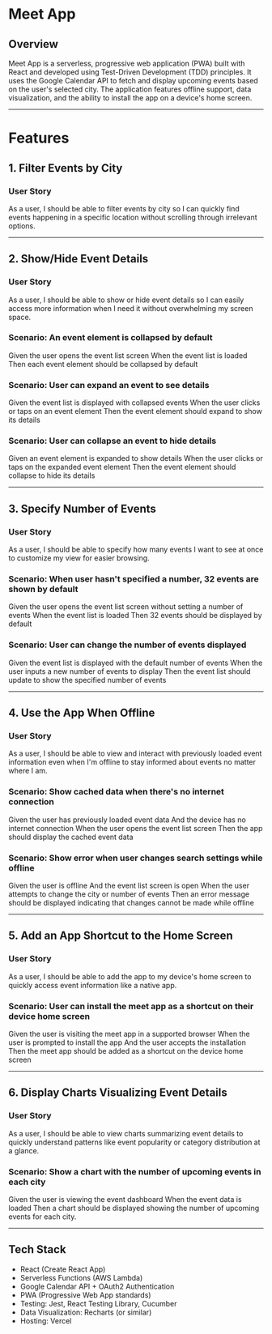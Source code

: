 # Meet App
## Overview
Meet App is a serverless, progressive web application (PWA) built with React and developed using Test-Driven Development (TDD) principles. It uses the Google Calendar API to fetch and display upcoming events based on the user's selected city. The application features offline support, data visualization, and the ability to install the app on a device's home screen.

---

# Features

## 1. Filter Events by City
### User Story
As a user, I should be able to filter events by city so I can quickly find events happening in a specific location without scrolling through irrelevant options.

---

## 2. Show/Hide Event Details
### User Story
As a user, I should be able to show or hide event details so I can easily access more information when I need it without overwhelming my screen space.

### Scenario: An event element is collapsed by default
Given the user opens the event list screen
When the event list is loaded
Then each event element should be collapsed by default

### Scenario: User can expand an event to see details
Given the event list is displayed with collapsed events
When the user clicks or taps on an event element
Then the event element should expand to show its details
 
### Scenario: User can collapse an event to hide details
Given an event element is expanded to show details
When the user clicks or taps on the expanded event element
Then the event element should collapse to hide its details
 
---

## 3. Specify Number of Events
### User Story
As a user, I should be able to specify how many events I want to see at once to customize my view for easier browsing.

### Scenario: When user hasn't specified a number, 32 events are shown by default
Given the user opens the event list screen without setting a number of events
When the event list is loaded
Then 32 events should be displayed by default
 
### Scenario: User can change the number of events displayed
Given the event list is displayed with the default number of events
When the user inputs a new number of events to display
Then the event list should update to show the specified number of events

---

## 4. Use the App When Offline
### User Story
As a user, I should be able to view and interact with previously loaded event information even when I'm offline to stay informed about events no matter where I am.

### Scenario: Show cached data when there's no internet connection
Given the user has previously loaded event data
And the device has no internet connection
When the user opens the event list screen
Then the app should display the cached event data 

### Scenario: Show error when user changes search settings while offline
Given the user is offline
And the event list screen is open
When the user attempts to change the city or number of events
Then an error message should be displayed indicating that changes cannot be made while offline
 
---

## 5. Add an App Shortcut to the Home Screen
### User Story
As a user, I should be able to add the app to my device's home screen to quickly access event information like a native app.

### Scenario: User can install the meet app as a shortcut on their device home screen
Given the user is visiting the meet app in a supported browser
When the user is prompted to install the app
And the user accepts the installation
Then the meet app should be added as a shortcut on the device home screen 

---

## 6. Display Charts Visualizing Event Details
### User Story
As a user, I should be able to view charts summarizing event details to quickly understand patterns like event popularity or category distribution at a glance.

### Scenario: Show a chart with the number of upcoming events in each city
Given the user is viewing the event dashboard
When the event data is loaded
Then a chart should be displayed showing the number of upcoming events for each city.

---

## Tech Stack
- React (Create React App)
- Serverless Functions (AWS Lambda)
- Google Calendar API + OAuth2 Authentication
- PWA (Progressive Web App standards)
- Testing: Jest, React Testing Library, Cucumber
- Data Visualization: Recharts (or similar)
- Hosting: Vercel

